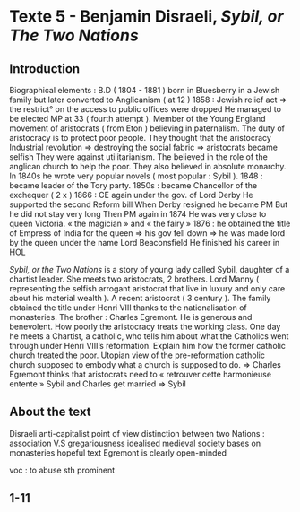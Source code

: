 # Texte 5 - Benjamin Disraeli, *Sybil, or The Two Nations*

## Introduction 

Biographical elements :
B.D ( 1804 - 1881 ) born in Bluesberry in a Jewish family but later converted to Anglicanism ( at 12 )
1858 : Jewish relief act ⇒ the restrict° on the access to public offices were dropped 
He managed to be elected MP at 33 ( fourth attempt ). 
Member of the Young England movement of aristocrats ( from Eton ) believing in paternalism. The duty of aristocracy is to protect poor people. They thought that the aristocracy 
Industrial revolution ⇒ destroying the social fabric ⇒ aristocrats became selfish 
They were against utilitarianism. The believed in the role of the anglican church to help the poor. They also believed in absolute monarchy. 
In 1840s he wrote very popular novels ( most popular : Sybil ). 
1848 : became leader of the Tory party.
1850s : became Chancellor of the exchequer ( 2 x ) 
1866 : CE again under the gov. of Lord Derby 
He supported the second Reform bill 
When Derby resigned he became PM 
But he did not stay very long 
Then PM again in 1874 
He was very close to queen Victoria.  « the magician » and « the fairy »
1876 : he obtained the title of Empress of India for the queen 
⇒ his gov fell down ⇒ he was made lord by the queen under the name Lord Beaconsfield 
He finished his career in HOL 

*Sybil, or the Two Nations* is a story of young lady called Sybil, daughter of a chartist leader. She meets two aristocrats, 2 brothers. Lord Manny  ( representing the selfish arrogant aristocrat that live in luxury and only care about his material wealth ). A recent aristocrat ( 3 century ). The family obtained the title under Henri VIII thanks to the nationalisation of monasteries.
The brother : Charles Egremont. He is generous and benevolent. How poorly the aristocracy treats the working class. One day he meets a Chartist, a catholic, who tells him about what the Catholics went through under Henri VIII’s reformation. Explain him how the former catholic church treated the poor. Utopian view of the pre-reformation catholic church supposed to embody what a church is supposed to do.
⇒ Charles Egremont thinks that aristocrats need to « retrouver cette harmonieuse entente »
Sybil and Charles get married ⇒ Sybil 

## About the text

Disraeli 
anti-capitalist point of view 
distinction between two Nations : association V.S gregariousness 
idealised medieval society bases on monasteries 
hopeful text 
Egremont is clearly open-minded 

voc : to abuse sth
prominent 

## 1-11




